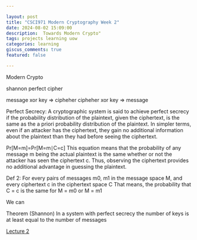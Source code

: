 ```yaml
---

layout: post  
title: "CSCI971 Modern Cryptography Week 2"  
date: 2024-08-02 15:09:00  
description:  Towards Modern Crypto"  
tags: projects learning uow
categories: learning  
giscus_comments: true  
featured: false  

---
```



Modern Crypto

shannon perfect cipher

message xor key =>  cipheher
cipheher xor key => message

Perfect Secrecy: A cryptographic system is said to achieve perfect secrecy if the probability distribution of the plaintext, given the ciphertext, is the same as the a priori probability distribution of the plaintext. In simpler terms, even if an attacker has the ciphertext, they gain no additional information about the plaintext than they had before seeing the ciphertext.

Pr[M=m]=Pr[M=m∣C=c]
This equation means that the probability of any message 
m being the actual plaintext is the same whether or not the attacker has seen the ciphertext c. Thus, observing the ciphertext provides no additional advantage in guessing the plaintext.

Def 2:
For every pairs of messages m0, m1 in the message space M, 
and every ciphertext c in the ciphertext space C
That means, the probability that C = c is the same for M = m0
or M = m1

We can

Theorem (Shannon)
In a system with perfect secrecy the number of keys is at least equal to 
the number of messages

[Lecture 2](/assets/pdf/crypto/2.%20CSCI471971_Cryptographic%20Notions.pdf)